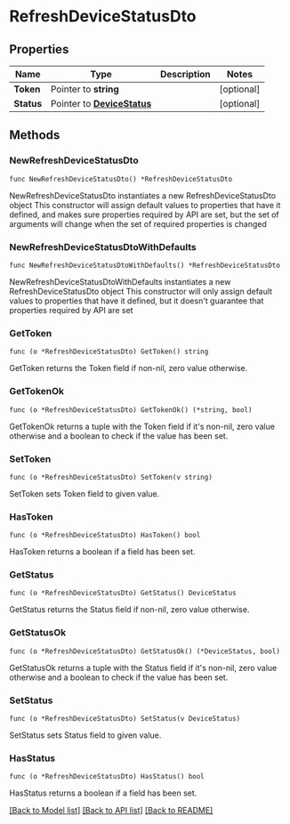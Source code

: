 # RefreshDeviceStatusDto

## Properties

Name | Type | Description | Notes
------------ | ------------- | ------------- | -------------
**Token** | Pointer to **string** |  | [optional] 
**Status** | Pointer to [**DeviceStatus**](DeviceStatus.md) |  | [optional] 

## Methods

### NewRefreshDeviceStatusDto

`func NewRefreshDeviceStatusDto() *RefreshDeviceStatusDto`

NewRefreshDeviceStatusDto instantiates a new RefreshDeviceStatusDto object
This constructor will assign default values to properties that have it defined,
and makes sure properties required by API are set, but the set of arguments
will change when the set of required properties is changed

### NewRefreshDeviceStatusDtoWithDefaults

`func NewRefreshDeviceStatusDtoWithDefaults() *RefreshDeviceStatusDto`

NewRefreshDeviceStatusDtoWithDefaults instantiates a new RefreshDeviceStatusDto object
This constructor will only assign default values to properties that have it defined,
but it doesn't guarantee that properties required by API are set

### GetToken

`func (o *RefreshDeviceStatusDto) GetToken() string`

GetToken returns the Token field if non-nil, zero value otherwise.

### GetTokenOk

`func (o *RefreshDeviceStatusDto) GetTokenOk() (*string, bool)`

GetTokenOk returns a tuple with the Token field if it's non-nil, zero value otherwise
and a boolean to check if the value has been set.

### SetToken

`func (o *RefreshDeviceStatusDto) SetToken(v string)`

SetToken sets Token field to given value.

### HasToken

`func (o *RefreshDeviceStatusDto) HasToken() bool`

HasToken returns a boolean if a field has been set.

### GetStatus

`func (o *RefreshDeviceStatusDto) GetStatus() DeviceStatus`

GetStatus returns the Status field if non-nil, zero value otherwise.

### GetStatusOk

`func (o *RefreshDeviceStatusDto) GetStatusOk() (*DeviceStatus, bool)`

GetStatusOk returns a tuple with the Status field if it's non-nil, zero value otherwise
and a boolean to check if the value has been set.

### SetStatus

`func (o *RefreshDeviceStatusDto) SetStatus(v DeviceStatus)`

SetStatus sets Status field to given value.

### HasStatus

`func (o *RefreshDeviceStatusDto) HasStatus() bool`

HasStatus returns a boolean if a field has been set.


[[Back to Model list]](../README.md#documentation-for-models) [[Back to API list]](../README.md#documentation-for-api-endpoints) [[Back to README]](../README.md)



